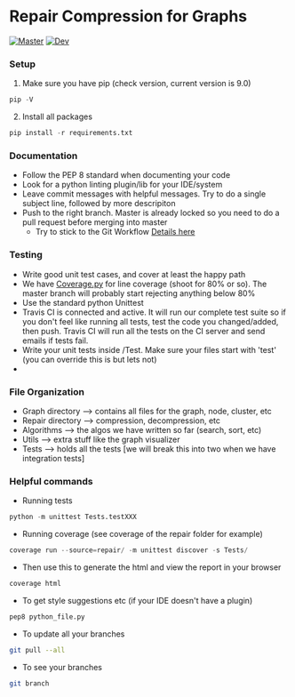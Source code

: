 # Repair Compression for Graphs

 [![Master](https://travis-ci.com/yonathanF/Repair-Graph-Compression.svg?token=iEJ27eCnjKeFqxrBkzzA&branch=master)](https://travis-ci.com/yonathanF/Repair-Graph-Compression)
 [![Dev](https://travis-ci.com/yonathanF/Repair-Graph-Compression.svg?token=iEJ27eCnjKeFqxrBkzzA&branch=development)](https://travis-ci.com/yonathanF/Repair-Graph-Compression)

### Setup

1. Make sure you have pip (check version, current version is 9.0) 
```python 
pip -V 
```

2. Install all packages
```python 
pip install -r requirements.txt
```

### Documentation 
- Follow the PEP 8 standard when documenting your code 
- Look for a python linting plugin/lib for your IDE/system 
- Leave commit messages with helpful messages. Try to do a single subject line, followed by more descripiton
- Push to the right branch. Master is already locked so you need to do a pull request before merging into master
	- Try to stick to the Git Workflow [Details here](https://www.atlassian.com/git/tutorials/comparing-workflows)


### Testing 
- Write good unit test cases, and cover at least the happy path
- We have [Coverage.py](https://coverage.readthedocs.io/en/coverage-4.5.1/) for line coverage (shoot for 80% or so). The master branch will probably start rejecting anything below 80% 
- Use the standard python Unittest 
- Travis CI is connected and active. It will run our complete test suite so if you don't feel like running all tests, test the code you changed/added, then push. Travis CI will run all the tests on the CI server and send emails if tests fail.
- Write your unit tests inside /Test. Make sure your files start with 'test' (you can override this is but lets not) 
-  
### File Organization 
- Graph directory --> contains all files for the graph, node, cluster, etc 
- Repair directory --> compression, decompression, etc 
- Algorithms --> the algos we have written so far (search, sort, etc) 
- Utils --> extra stuff like the graph visualizer 
- Tests --> holds all the tests [we will break this into two when we have integration tests]

### Helpful commands 
- Running tests 
```python
python -m unittest Tests.testXXX 
```
- Running coverage (see coverage of the repair folder for example)
```python 
coverage run --source=repair/ -m unittest discover -s Tests/
```

- Then use this to generate the html and view the report in your browser 
```python
coverage html
```
- To get style suggestions etc (if your IDE doesn't have a plugin)
```python 
pep8 python_file.py
```

- To update all your branches 
```bash 
git pull --all 
```

- To see your branches 
```bash
git branch
```


